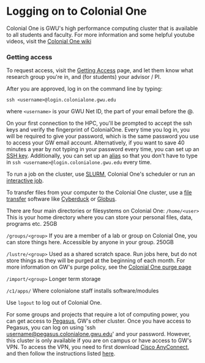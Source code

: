 # Logging on to Colonial One
Colonial One is GWU's high performance computing cluster that is available to all students and faculty. For more information and some helpful youtube videos, visit the [Colonial One wiki](https://colonialone.gwu.edu/)

### Getting access
To request access, visit the [Getting Access](https://colonialone.gwu.edu/getting-access/) page, and let them know what research group you're in, and (for students) your advisor / PI.

After you are approved, log in on the command line by typing:

`ssh <username>@login.colonialone.gwu.edu`

where `<username>` is your GWU Net ID, the part of your email before the @.

On your first connection to the HPC, you'll be prompted to accept the ssh keys and verify the fingerprint of ColonialOne. Every time you log in, you will be required to give your password, which is the same password you use to access your GW email account. Alternatively, if you want to save 40 minutes a year by not typing in your password every time, you can set up an [SSH key](https://www.digitalocean.com/community/tutorials/how-to-set-up-ssh-keys--2). Additionally, you can set up an [alias](alias.md) so that you don't have to type in `ssh <username>@login.colonialone.gwu.edu` every time.

To run a job on the cluster, use [SLURM](slurm.md), Colonial One's scheduler or run an [interactive job](interactive_jobs.md).

To transfer files from your computer to the Colonial One cluster, use a [file transfer](filetransfer.md) software like [Cyberduck](https://cyberduck.io/) or [Globus](https://www.globus.org/). 

There are four main directories or filesystems on Colonial One:
`/home/<user>`
This is your home directory where you can store your personal files, data, programs etc. 25GB 

`/groups/<group>` 
If you are a member of a lab or group on Colonial One, you can store things here. Accessible by anyone in your group. 250GB

`/lustre/<group>`
Used as a shared scratch space. Run jobs here, but do not store things as they will be purged at the beginning of each month. For more information on GW's purge policy, see the [Colonial One purge page](https://colonialone.gwu.edu/quick-start/purge-policy-for-colonial-one-lustre-filesystem-lustregroups/)

`/import/<group>`
Longer term storage 

`/c1/apps/`
Where colonialone staff installs software/modules


Use `logout` to log out of Colonial One.

For some groups and projects that require a lot of computing power, you can get access to [Pegasus](https://colonialone.gwu.edu/pegasus/), GW's other cluster. Once you have access to Pegasus, you can log on using 'ssh username@pegasus.colonialone.gwu.edu' and your password. However, this cluster is only available if you are on campus or have access to GW's VPN. To access the VPN, you need to first download [Cisco AnyConnect](https://my.gwu.edu/mod/downloads/?category=VPN), and then follow the instructions listed [here](https://seascf.seas.gwu.edu/vpn-access).
